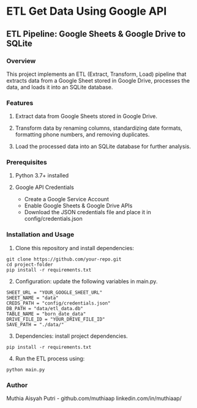 # ETL Get Data Using Google API

## ETL Pipeline: Google Sheets & Google Drive to SQLite

### Overview

This project implements an ETL (Extract, Transform, Load) pipeline that extracts data from a Google Sheet stored in Google Drive, processes the data, and loads it into an SQLite database.

### Features

1. Extract data from Google Sheets stored in Google Drive.

2. Transform data by renaming columns, standardizing date formats, formatting phone numbers, and removing duplicates.

3. Load the processed data into an SQLite database for further analysis.


### Prerequisites

1. Python 3.7+ installed

2. Google API Credentials

   - Create a Google Service Account
   - Enable Google Sheets & Google Drive APIs
   - Download the JSON credentials file and place it in config/credentials.json

### Installation and Usage

1. Clone this repository and install dependencies:
```
git clone https://github.com/your-repo.git
cd project-folder
pip install -r requirements.txt
```

2. Configuration: update the following variables in main.py.
```
SHEET_URL = "YOUR_GOOGLE_SHEET_URL"
SHEET_NAME = "data"
CREDS_PATH = "config/credentials.json"
DB_PATH = "data/etl_data.db"
TABLE_NAME = "born_date_data"
DRIVE_FILE_ID = "YOUR_DRIVE_FILE_ID"
SAVE_PATH = "./data/"
```

3. Dependencies: install project dependencies.
```
pip install -r requirements.txt
```

4. Run the ETL process using:
```
python main.py
```

### Author

Muthia Aisyah Putri - github.com/muthiaap linkedin.com/in/muthiaap/



